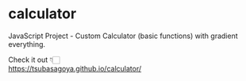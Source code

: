 # calculator
JavaScript Project - Custom Calculator (basic functions) with gradient everything.

Check it out 👇🏻<br>
https://tsubasagoya.github.io/calculator/
